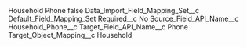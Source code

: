 <?xml version="1.0" encoding="UTF-8"?>
<CustomMetadata xmlns="http://soap.sforce.com/2006/04/metadata" xmlns:xsi="http://www.w3.org/2001/XMLSchema-instance" xmlns:xsd="http://www.w3.org/2001/XMLSchema">
    <label>Household Phone</label>
    <protected>false</protected>
    <values>
        <field>Data_Import_Field_Mapping_Set__c</field>
        <value xsi:type="xsd:string">Default_Field_Mapping_Set</value>
    </values>
    <values>
        <field>Required__c</field>
        <value xsi:type="xsd:string">No</value>
    </values>
    <values>
        <field>Source_Field_API_Name__c</field>
        <value xsi:type="xsd:string">Household_Phone__c</value>
    </values>
    <values>
        <field>Target_Field_API_Name__c</field>
        <value xsi:type="xsd:string">Phone</value>
    </values>
    <values>
        <field>Target_Object_Mapping__c</field>
        <value xsi:type="xsd:string">Household</value>
    </values>
</CustomMetadata>
